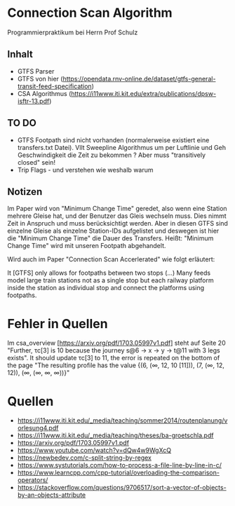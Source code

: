 # Connection Scan Algorithm

Programmierpraktikum bei Herrn Prof Schulz

## Inhalt

- GTFS Parser
- GTFS von hier (https://opendata.rnv-online.de/dataset/gtfs-general-transit-feed-specification)
- CSA Algorithmus (https://i11www.iti.kit.edu/extra/publications/dpsw-isftr-13.pdf)


## TO DO

- GTFS Footpath sind nicht vorhanden (normalerweise existiert eine transfers.txt Datei). Vllt Sweepline Algorithmus um per Luftlinie und Geh Geschwindigkeit die Zeit zu bekommen ? Aber muss "transitively closed" sein!
- Trip Flags - und verstehen wie weshalb warum

## Notizen

Im Paper wird von "Minimum Change Time" geredet, also wenn eine Station mehrere Gleise hat, und der Benutzer das Gleis wechseln muss. Dies nimmt Zeit in Anspruch und muss berücksichtigt werden.
Aber in diesen GTFS sind einzelne Gleise als einzelne Station-IDs aufgelistet und deswegen ist hier die "Minimum Change Time" die Dauer des Transfers.
Heißt: "Minimum Change Time" wird mit unseren Footpath abgehandelt.

Wird auch im Paper "Connection Scan Accerlerated" wie folgt erläutert:

It [GTFS] only allows for footpaths between two stops (...) Many feeds model large train stations not as a single stop but each railway platform inside the station as individual stop and connect the platforms using footpaths.

# Fehler in Quellen

Im csa\_overview [https://arxiv.org/pdf/1703.05997v1.pdf] steht auf Seite 20 "Further, τc[3] is 10 because the journey s@6 -> x -> y -> t@11 with 3 legs exists". It should update τc[3] to 11, the error is repeated on the bottom of the page "The resulting profile has the value {(6, (∞, 12, 10 [11])), (7, (∞, 12, 12)), (∞, (∞, ∞, ∞))}"
# Quellen

- https://i11www.iti.kit.edu/_media/teaching/sommer2014/routenplanung/vorlesung4.pdf
- https://i11www.iti.kit.edu/_media/teaching/theses/ba-groetschla.pdf
- https://arxiv.org/pdf/1703.05997v1.pdf
- https://www.youtube.com/watch?v=dQw4w9WgXcQ
- https://newbedev.com/c-split-string-by-regex
- https://www.systutorials.com/how-to-process-a-file-line-by-line-in-c/
- https://www.learncpp.com/cpp-tutorial/overloading-the-comparison-operators/
- https://stackoverflow.com/questions/9706517/sort-a-vector-of-objects-by-an-objects-attribute
